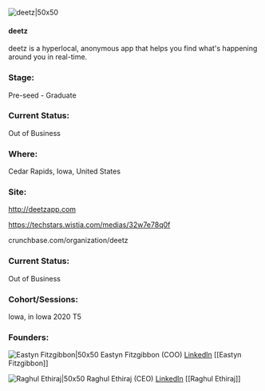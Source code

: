 

![deetz|50x50](https://apimg.techstars.com/connect/images/image_files/5f2c7e02a36c113b600000c3/original/deetz.png)

#### deetz
deetz is a hyperlocal, anonymous app that helps you find what's happening around you in real-time.

### Stage: 
Pre-seed - Graduate 

### Current Status: 
Out of Business

### Where:
Cedar Rapids, Iowa, United States

### Site:
http://deetzapp.com

https://techstars.wistia.com/medias/32w7e78q0f

crunchbase.com/organization/deetz

### Current Status: 
Out of Business

### Cohort/Sessions: 
Iowa, in Iowa 2020 T5

### Founders: 

![Eastyn Fitzgibbon|50x50](https://www.f6s.com/images/profile-placeholder-user.jpg) Eastyn Fitzgibbon (COO) [LinkedIn](https://linkedin.com/in/eastyn-fitzgibbon-a899161a2) [[Eastyn Fitzgibbon]]

![Raghul Ethiraj|50x50](https://f6s-public.s3.amazonaws.com/profiles/2526364_th2.jpg) Raghul Ethiraj (CEO) [LinkedIn](https://linkedin.com/in/raghul-ethiraj-40181962) [[Raghul Ethiraj]]


